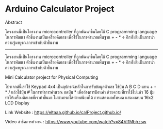 # Arduino Calculator Project
Abstract

โครงงานนี้เป็นโครงงาน microcontroller ที่ถูกพัฒนาขึ้นโดยใช้ C programming language ในการพัฒนา ตัวชิ้นงานเป็นเครื่องคิดเลข เพื่อใช้ในการคำนวณพื้นฐาน + - * ÷ อีกทั้งยังเป็นการนำความรู้มาบูรณาการเข้ากับตัวชิ้นงาน

----------------------------------
โครงงานนี้เป็นโครงงาน microcontroller ที่ถูกพัฒนาขึ้นโดยใช้ C programming language ในการพัฒนา ตัวชิ้นงานเป็นเครื่องคิดเลข เพื่อใช้ในการคำนวณพื้นฐาน + - * ÷ อีกทั้งยังเป็นการนำความรู้มาบูรณาการเข้ากับตัวชิ้นงาน


Mini Calculator project for Physical Computing

โปรเจกต์นี้เราใช้ Keypad 4x4 เป็นอุปกรณ์หลักในการรับข้อมูลตัวเลข ใช้ปุ่ม A B C D แทน + - * / แล้วใช้ปุ่ม # ในการทำการคำนวณ กดปุ่ม * เพื่อล้างการป้อนค่า ด้วยความที่เราใช้ไปแล้ว 16 ปุ่ม ทำให้เครื่องคิดเลขที่เราทำขึ้นมา ไม่สามารถใส่ค่าทศนิยมได้
การแสดงผลทั้งหมด แสดงผลบน 16x2 LCD Display


Link Website : https://eltaaa.github.io/calProject.github.io/

Video สาธิตการทำงาน : https://www.youtube.com/watch?v=84Vi1Mbhzsw
